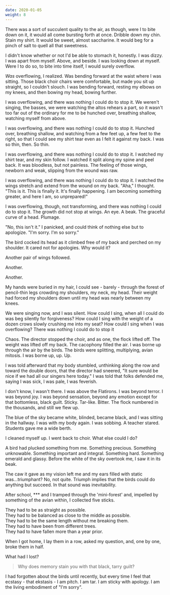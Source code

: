 ```yaml
---
date: 2020-01-05
weight: 8
---
```


There was a sort of succulent quality to the air, as though, were I to bite down on it, it would all come bursting forth at once. Dribble down my chin. Stain my shirt. It would be sweet, almost saccharine. It would beg for a pinch of salt to quell all that sweetness.

I didn't know whether or not I'd be able to stomach it, honestly. I was dizzy. I was apart from myself. Above, and beside. I was looking down at myself. Were I to do so, to bite into time itself, I would surely overflow.

*Was* overflowing, I realized. Was bending forward at the waist where I was sitting. Those black choir chairs were comfortable, but made you sit up straight, so I couldn't slouch. I was bending forward, resting my elbows on my knees, and then bowing my head, bowing further.

I was overflowing, and there was nothing I could do to stop it. We weren't singing, the basses, we were watching the altos rehears a part, so it wasn't too far out of the ordinary for me to be hunched over, breathing shallow, watching myself from above.

I was overflowing, and there was nothing I could do to stop it. Hunched over, breathing shallow, and watching from a few feet up, a few feet to the right, so that I could see my shirt tear even as I felt it against my back. I was so thin, then. So thin.

I was overflowing, and there was nothing I could do to stop it. I watched my shirt tear, and my skin follow. I watched it split along my spine and peel back. It was bloodless, but not painless. The feeling of those wings, newborn and weak, slipping from the wound was raw.

I was overflowing, and there was nothing I could do to stop it. I watched the wings stretch and extend from the wound on my back. "Aha," I thought. "This is it. This is finally it. It's finally happening. I am becoming something greater, and here I am, so unprepared!"

I was overflowing, though, not transforming, and there was nothing I could do to stop it. The growth did not stop at wings. An eye. A beak. The graceful curve of a head. Plumage.

"No, this isn't it." I panicked, and could think of nothing else but to apologize. "I'm sorry. I'm so sorry."

The bird cocked its head as it climbed free of my back and perched on my shoulder. It cared not for apologies. Why would it?

Another pair of wings followed.

Another.

Another.

My hands were buried in my hair, I could see - barely - through the forest of pencil-thin legs crowding my shoulders, my neck, my head. Their weight had forced my shoulders down until my head was nearly between my knees.

We were singing now, and I was silent. How could I sing, when all I could do was beg silently for forgiveness? How could I sing with the weight of a dozen crows slowly crushing me into my seat? How could I sing when I was overflowing? There was nothing I could do to stop it

Chaos. The director stopped the choir, and as one, the flock lifted off. The weight was lifted off my back. The cacophony filled the air. I was borne up through the air by the birds. The birds were splitting, multiplying, avian mitosis. I was borne up, up. Up.

I was told afterward that my body stumbled, unthinking along the row and toward the double doors, that the director had sneered, "It sure would be nice if we had all our singers here today." I was told that folks defended me, saying I was sick, I was pale, I was feverish.

I don't know, I wasn't there. I was above the Flatirons. I was beyond terror. I was beyond joy. I was beyond sensation, beyond any emotion except for that bottomless, black guilt. Sticky. Tar-like. Bitter. The flock numbered in the thousands, and still we flew up.

The blue of the sky became white, blinded, became black, and I was sitting in the hallway. I was with my body again. I was sobbing. A teacher stared. Students gave me a wide berth.

I cleaned myself up. I went back to choir. What else could I do?

A bird had plucked something from me. Something precious. Something unknowable. Something important and integral. Something hard. Something emerald and glassy. Before the white of the sky overtook me, I saw it in its beak.

The caw it gave as my vision left me and my ears filled with static was...triumphant? No, not quite. Triumph implies that the birds could do anything but succeed. In that sound was inevitability.

After school, *** and I tramped through the 'mini-forest' and, impelled by something of the avian within, I collected five sticks.

They had to be as straight as possible.  
They had to be balanced as close to the middle as possible.  
They had to be the same length without me breaking them.  
They had to have been from different trees.  
They had to have fallen more than a year prior.

When I got home, I lay them in a row, asked my question, and, one by one, broke them in half.

What had I lost?

> Why does memory stain you with that black, tarry guilt?

I had forgotten about the birds until recently, but every time I feel that ecstasy - that ekstasis - I am pitch. I am tar. I am sticky with apology. I am the living embodiment of "I'm sorry".
